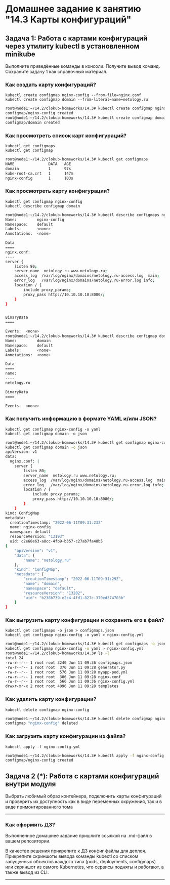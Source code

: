 # Домашнее задание к занятию "14.3 Карты конфигураций"

## Задача 1: Работа с картами конфигураций через утилиту kubectl в установленном minikube

Выполните приведённые команды в консоли. Получите вывод команд. Сохраните
задачу 1 как справочный материал.

### Как создать карту конфигураций?

```
kubectl create configmap nginx-config --from-file=nginx.conf
kubectl create configmap domain --from-literal=name=netology.ru
```
```bash
root@node1:~/14.2/clokub-homeworks/14.3# kubectl create configmap nginx-config --from-file=nginx.conf
configmap/nginx-config created
root@node1:~/14.2/clokub-homeworks/14.3# kubectl create configmap domain --from-literal=name=netology.ru
configmap/domain created
```

### Как просмотреть список карт конфигураций?

```
kubectl get configmaps
kubectl get configmap
```
```bash
root@node1:~/14.2/clokub-homeworks/14.3# kubectl get configmaps
NAME               DATA   AGE
domain             1      97s
kube-root-ca.crt   1      147m
nginx-config       1      103s
```


### Как просмотреть карту конфигурации?

```
kubectl get configmap nginx-config
kubectl describe configmap domain
```
```bash
root@node1:~/14.2/clokub-homeworks/14.3# kubectl describe configmaps nginx-config 
Name:         nginx-config
Namespace:    default
Labels:       <none>
Annotations:  <none>

Data
====
nginx.conf:
----
server {
    listen 80;
    server_name  netology.ru www.netology.ru;
    access_log  /var/log/nginx/domains/netology.ru-access.log  main;
    error_log   /var/log/nginx/domains/netology.ru-error.log info;
    location / {
        include proxy_params;
        proxy_pass http://10.10.10.10:8080/;
    }
}


BinaryData
====

Events:  <none>
root@node1:~/14.2/clokub-homeworks/14.3# kubectl describe configmap domain
Name:         domain
Namespace:    default
Labels:       <none>
Annotations:  <none>

Data
====
name:
----
netology.ru

BinaryData
====

Events:  <none>
```
### Как получить информацию в формате YAML и/или JSON?

```
kubectl get configmap nginx-config -o yaml
kubectl get configmap domain -o json
```
```bash
root@node1:~/14.2/clokub-homeworks/14.3# kubectl get configmap nginx-config -o yaml
kubectl get configmap domain -o json
apiVersion: v1
data:
  nginx.conf: |
    server {
        listen 80;
        server_name  netology.ru www.netology.ru;
        access_log  /var/log/nginx/domains/netology.ru-access.log  main;
        error_log   /var/log/nginx/domains/netology.ru-error.log info;
        location / {
            include proxy_params;
            proxy_pass http://10.10.10.10:8080/;
        }
    }
kind: ConfigMap
metadata:
  creationTimestamp: "2022-06-11T09:31:23Z"
  name: nginx-config
  namespace: default
  resourceVersion: "13193"
  uid: c2e68e63-a8cc-4fb9-b357-c27ab7fa48b5
{
    "apiVersion": "v1",
    "data": {
        "name": "netology.ru"
    },
    "kind": "ConfigMap",
    "metadata": {
        "creationTimestamp": "2022-06-11T09:31:29Z",
        "name": "domain",
        "namespace": "default",
        "resourceVersion": "13202",
        "uid": "b238b739-e2c4-4fd1-827c-370ed374703b"
    }
}
```
### Как выгрузить карту конфигурации и сохранить его в файл?

```
kubectl get configmaps -o json > configmaps.json
kubectl get configmap nginx-config -o yaml > nginx-config.yml
```
```bash
root@node1:~/14.2/clokub-homeworks/14.3# kubectl get configmaps -o json > configmaps.json
kubectl get configmap nginx-config -o yaml > nginx-config.yml
root@node1:~/14.2/clokub-homeworks/14.3# ls -l
total 24
-rw-r--r-- 1 root root 3240 Jun 11 09:36 configmaps.json
-rw-r--r-- 1 root root  370 Jun 11 09:28 generator.py
-rw-r--r-- 1 root root  576 Jun 11 09:28 myapp-pod.yml
-rw-r--r-- 1 root root  306 Jun 11 09:28 nginx.conf
-rw-r--r-- 1 root root  566 Jun 11 09:36 nginx-config.yml
drwxr-xr-x 2 root root 4096 Jun 11 09:28 templates
```
### Как удалить карту конфигурации?

```
kubectl delete configmap nginx-config
```

```bash
root@node1:~/14.2/clokub-homeworks/14.3# kubectl delete configmap nginx-config
configmap "nginx-config" deleted
```

### Как загрузить карту конфигурации из файла?

```
kubectl apply -f nginx-config.yml
```
```bash
root@node1:~/14.2/clokub-homeworks/14.3# kubectl apply -f nginx-config.yml
configmap/nginx-config created
```
## Задача 2 (*): Работа с картами конфигураций внутри модуля

Выбрать любимый образ контейнера, подключить карты конфигураций и проверить
их доступность как в виде переменных окружения, так и в виде примонтированного
тома

---

### Как оформить ДЗ?

Выполненное домашнее задание пришлите ссылкой на .md-файл в вашем репозитории.

В качестве решения прикрепите к ДЗ конфиг файлы для деплоя. Прикрепите скриншоты вывода команды kubectl со списком запущенных объектов каждого типа (pods, deployments, configmaps) или скриншот из самого Kubernetes, что сервисы подняты и работают, а также вывод из CLI.

---